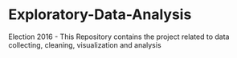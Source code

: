 # Exploratory-Data-Analysis
Election 2016 - This Repository contains the project related to data collecting, cleaning, visualization and analysis
